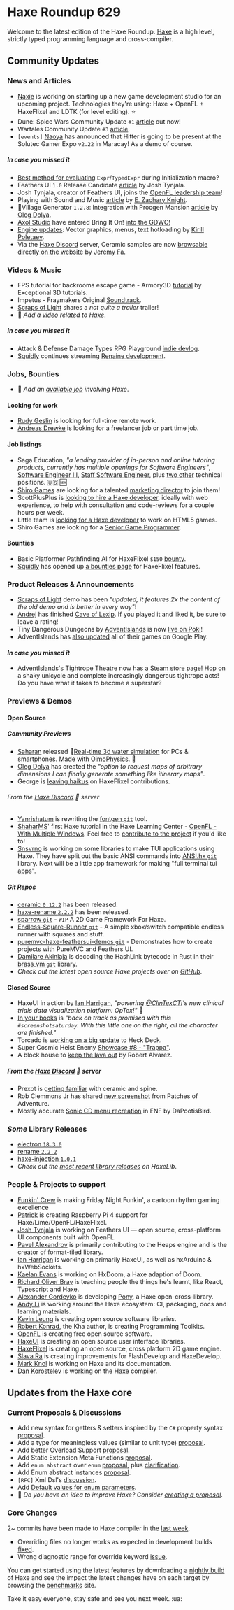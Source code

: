 [_template]: ../templates/roundup.html
[date]: / "2022-05-26 09:29:00"
[modified]: / "2022-05-26 10:04:00"
[published]: / "2022-05-26 12:00:00"
[description]: / "The latest news covering the Haxe community, featuring upcoming talks, the latest HaxeLib releases, game previews and lots more!"
[author]: https://twitter.com/teormech "Alexander Hohlov"
[contributor]: https://twitter.com/skial "Skial"

# Haxe Roundup 629

Welcome to the latest edition of the Haxe Roundup. [Haxe](http://haxe.org/?ref=haxe.io) is a high level, strictly typed programming language and cross-compiler.

## Community Updates

### News and Articles

- [Naxie](https://twitter.com/NaxeCode/status/1528644330595811328) is working on starting up a new game development studio for an upcoming project. Technologies they're using: Haxe + OpenFL + HaxeFlixel and LDTK (for level editing). :star:
- Dune: Spice Wars Community Update `#1` [article](https://store.steampowered.com/news/app/1605220/view/3226278286753805585) out now!
- Wartales Community Update `#3` [article](https://store.steampowered.com/news/app/1527950/view/3191375239922134718).
- `[events]` [Naoya](https://twitter.com/RoyalityKnight/status/1528385640148131841) has announced that Hitter is going to be present at the Solutec Gamer Expo `v2.22` in Maracay! As a demo of course.

##### _In case you missed it_

- [Best method for evaluating](https://community.haxe.org/t/best-method-for-evaluating-expr-typedexpr-during-initialization-macro/3540?u=skial) `Expr`/`TypedExpr` during Initialization macro?
- Feathers UI `1.0` Release Candidate [article](https://feathersui.com/blog/2022/05/13/feathers-ui-release-candidate.html) by Josh Tynjala.
- Josh Tynjala, creator of Feathers UI, joins the [OpenFL leadership team](https://feathersui.com/blog/2022/05/13/josh-tynjala-joins-openfl-project-leadership)!
- Playing with Sound and Music [article](https://ezknight.net/2022/05/17/playing-with-sound-and-music/) by [E. Zachary Knight](https://twitter.com/ezknight/status/1526386362018152450).
- 🏡Village Generator `1.2.8`: Integration with Procgen Mansion [article](https://www.patreon.com/posts/66544756) by [Oleg Dolya](https://twitter.com/watawatabou/status/1526836901558505474).
- [Axol Studio](https://twitter.com/AxolStudio/status/1526906049919344644) have entered Bring It On! [into the GDWC!](https://thegdwc.com/games/bring-it-on)
- [Engine updates](https://kircode.com/en/post/engine-updates-vector-graphics-menus-text-hotloading): Vector graphics, menus, text hotloading by [Kirill Poletaev](https://twitter.com/kircode/status/1526595067703615488).
- Via the [Haxe Discord] server, Ceramic samples are now [browsable directly on the website](https://ceramic-engine.com/examples/) by [Jeremy Fa](https://discord.com/channels/162395145352904705/162664383082790912/976593724484223007).

### Videos & Music

- FPS tutorial for backrooms escape game - Armory3D [tutorial](https://www.youtube.com/watch?v=6hLDVmugm_U&widget_referrer=haxe.io) by Exceptional 3D tutorials.
- Impetus - Fraymakers Original [Soundtrack](https://www.youtube.com/watch?v=PhuuD-WO4ig&widget_referrer=haxe.io).
- [Scraps of Light](https://twitter.com/joelgervasi/status/1529183366054125570) shares a _not quite a trailer_ trailer!
- :memo: _Add a [video](https://github.com/skial/haxe.io/labels/video) related to Haxe_.

##### _In case you missed it_

- Attack & Defense Damage Types RPG Playground [indie devlog](https://www.youtube.com/watch?v=QZZyJix4SFk&widget_referrer=haxe.io).
- [Squidly](https://twitter.com/squuuidly/status/1524891676350861314) continues streaming [Renaine development](https://www.twitch.tv/videos/1482270258).

### Jobs, Bounties

- :memo: _Add an [available job](https://github.com/skial/haxe.io/labels/jobs) involving Haxe_.

#### Looking for work

- [Rudy Geslin](https://github.com/kLabz) is looking for full-time remote work.
- [Andreas Drewke](https://twitter.com/andreas_drewke/status/1388457246275821571) is looking for a freelancer job or part time job.

#### Job listings

- Saga Education, _"a leading provider of in-person and online tutoring products, currently has multiple openings for Software Engineers"_, [Software Engineer III](https://www.sagaeducation.org/careers?gh_jid=6026420002), [Staff Software Engineer](https://www.sagaeducation.org/careers?gh_jid=5973477002), plus [two other](https://github.com/skial/haxe.io/issues/974) technical positions. :us: :new:
- [Shiro Games](https://twitter.com/shirogames/status/1488530669257076745) are looking for a talented [marketing director](https://shirogames.com/jobs/marketing-director/) to join them!
- ScottPlusPlus is [looking to hire a Haxe developer](https://twitter.com/ScottPlusPlus/status/1485395961304129538), ideally with web experience, to help with consultation and code-reviews for a couple hours per week.
- Little team is [looking for a Haxe developer](https://gamedev.ru/job/forum/?id=264871) to work on HTML5 games.
- Shiro Games are looking for a [Senior Game Programmer](https://shirogames.com/jobs/senior-game-programmer/).

#### Bounties
- Basic Platformer Pathfinding AI for HaxeFlixel `$150` [bounty](https://github.com/chosencharacters/squidBounties/issues/5).
- [Squidly](https://twitter.com/squuuidly/status/1243925472121151488) has opened up [a bounties page](https://github.com/chosencharacters/squidBounties) for HaxeFlixel features.

### Product Releases & Announcements

- [Scraps of Light](https://twitter.com/joelgervasi/status/1528158034240983040) demo has been _"updated, it features 2x the content of the old demo and is better in every way"_!
- [Andrej](https://twitter.com/ohsat_games/status/1528509888950829056) has finished [Cave of Lexip](https://ohsat-andrej.itch.io/cave-of-lexip). If you played it and liked it, be sure to leave a rating!
- Tiny Dangerous Dungeons by [AdventIslands](https://twitter.com/AdventIslands/status/1527794657325088768) is now [live on Poki](https://poki.com/en/g/tiny-dangerous-dungeons)!
- AdventIslands has [also updated](https://twitter.com/AdventIslands/status/1529049025122557957) all of their games on Google Play.

#### _In case you missed it_

- [AdventIslands](https://twitter.com/AdventIslands/status/1526807139305627648)'s Tightrope Theatre now has a [Steam store page](https://store.steampowered.com/app/1891140/Tightrope_Theatre/)! Hop on a shaky unicycle and complete increasingly dangerous tightrope acts! Do you have what it takes to become a superstar? 

### Previews & Demos

#### Open Source

##### Community Previews

- [Saharan](https://twitter.com/shr_id/status/1527278070444351491) released 🌊[Real-time 3d water simulation](https://oimo.io/works/water3d/) for PCs & smartphones. Made with [OimoPhysics](https://github.com/saharan/OimoPhysics). :star2:
- [Oleg Dolya](https://twitter.com/watawatabou/status/1528757847386996737) has created the _"option to request maps of arbitrary dimensions I can finally generate something like itinerary maps"_.
- George is [leaving haikus](https://twitter.com/Geokureli/status/1529322911164682240) on HaxeFlixel contributions.

###### From the [Haxe Discord] :key: server

- [Yanrishatum](https://discord.com/channels/162395145352904705/501408700142059520/979051838504583178) is rewriting the [fontgen `git`](https://github.com/Yanrishatum/fontgen) tool.
- [ShaharMS](https://discord.com/channels/162395145352904705/162664383082790912/978109095607414856)' first Haxe tutorial in the Haxe Learning Center - [OpenFL - With Multiple Windows](https://spacebubble.io/haxe/?name=Multiple-Windows). Feel free to [contribute to the project](https://github.com/ShaharMS/spacebubble.io/tree/main/haxe) if you'd like to!
- [Snsvrno](https://discord.com/channels/162395145352904705/162664383082790912/979123032301903892) is working on some libraries to make TUI applications using Haxe. They have split out the basic ANSI commands into [ANSI.hx `git`](https://github.com/snsvrno/ansi-hx) library. Next will be a little app framework for making "full terminal tui apps".

##### _Git Repos_

- [ceramic `0.12.2`](https://github.com/ceramic-engine/ceramic/releases/tag/v0.12.2) has been released.
- [haxe-rename `2.2.2`](https://github.com/HaxeCheckstyle/haxe-rename/releases/tag/v2.2.2) has been released.
- [sparrow `git`](https://github.com/nevergarden/sparrow) - `WIP` A 2D Game Framework For Haxe.
- [Endless-Square-Runner `git`](https://github.com/K1lloByte/Endless-Square-Runner) - A simple xbox/switch compatible endless runner with squares and stuff.
- [puremvc-haxe-feathersui-demos `git`](https://github.com/feathersui/puremvc-haxe-feathersui-demos) - Demonstrates how to create projects with PureMVC and Feathers UI.
- [Damilare Akinlaja](https://twitter.com/FourEyedWiz/status/1529465705502068736) is decoding the HashLink bytecode in Rust in their [brass_vm `git`](https://github.com/darmie/brass_vm) library.
- _Check out the latest open source Haxe projects over on [GitHub][latest github]_.

#### Closed Source

- HaxeUI in action by [Ian Harrigan](https://twitter.com/IanHarrigan1982/status/1528009652805443585), _"powering [@ClinTexCTi](https://twitter.com/ClinTexCTi/)'s new clinical trials data visualization platform: OpTex!"_ :star2:
- [In your books](https://twitter.com/InyourbooksGame/status/1528108406816505858) is _"back on track as promised with this `#screenshotsaturday`. With this little one on the right, all the character are finished."_
- Torcado is [working on a big update](https://twitter.com/torcado/status/1528104879184543745) to Heck Deck.
- Super Cosmic Heist Enemy [Showcase #8 - "Trappa"](https://twitter.com/FierceCosmicArt/status/1528518886454398978).
- A block house to [keep the lava out](https://twitter.com/Rob1221dev/status/1529477403050921984) by Robert Alvarez.

##### From the [Haxe Discord] :key: server

- Prexot is [getting familiar](https://discord.com/channels/162395145352904705/853414608747364352/978805149365567489) with ceramic and spine.
- Rob Clemmons Jr has shared [new screenshot](https://discord.com/channels/162395145352904705/162664383082790912/978003079712624650) from Patches of Adventure.
- Mostly accurate [Sonic CD menu recreation](https://discord.com/channels/162395145352904705/162664383082790912/979200800331014195) in FNF by DaPootisBird.

### _Some_ Library Releases

- [electron `18.3.0`](https://lib.haxe.org/p/electron)
- [rename `2.2.2`](https://lib.haxe.org/p/rename)
- [haxe-injection `1.0.1`](https://lib.haxe.org/p/haxe-injection)
- _Check out the [most recent library releases](https://lib.haxe.org/recent/) on HaxeLib_.

### People & Projects to support

- [Funkin' Crew](https://ninja-muffin24.itch.io/funkin) is making Friday Night Funkin', a cartoon rhythm gaming excellence
- [Patrick](https://www.patreon.com/gepatto) is creating Raspberry Pi 4 support for Haxe/Lime/OpenFL/HaxeFlixel.
- [Josh Tynjala](https://github.com/sponsors/joshtynjala) is working on Feathers UI — open source, cross-platform UI components built with OpenFL.
- [Pavel Alexandrov](https://ko-fi.com/yanrishatum) is primarily contributing to the Heaps engine and is the creator of format-tiled library.
- [Ian Harrigan](https://github.com/sponsors/ianharrigan) is working on primarily HaxeUI, as well as hxArduino & hxWebSockets.
- [Kaelan Evans](https://github.com/sponsors/kevansevans) is working on HxDoom, a Haxe adaption of Doom.
- [Richard Oliver Bray](https://ko-fi.com/richardoliverbray) is teaching people the things he's learnt, like React, Typescript and Haxe.
- [Alexander Gordeyko](https://www.patreon.com/axgord) is developing [Pony](https://github.com/AxGord/Pony), a Haxe open-cross-library.
- [Andy Li](https://github.com/users/andyli/sponsorship) is working around the Haxe ecosystem: CI, packaging, docs and learning materials.
- [Kevin Leung](https://www.patreon.com/kevinresol) is creating open source software libraries.
- [Robert Konrad](https://www.patreon.com/RobDangerous), the Kha author, is creating Programming Toolkits.
- [OpenFL](https://www.patreon.com/openfl) is creating free open source software.
- [HaxeUI](https://www.patreon.com/haxeui) is creating an open source user interface libraries.
- [HaxeFlixel](https://www.patreon.com/haxeflixel) is creating an open source, cross platform 2D game engine.
- [Slava Ra](https://www.patreon.com/slavara) is creating improvements for FlashDevelop and HaxeDevelop.
- [Mark Knol](https://www.patreon.com/markknol) is working on Haxe and its documentation.
- [Dan Korostelev](https://www.patreon.com/nadako) is working on the Haxe compiler.

## Updates from the Haxe core

### Current Proposals & Discussions

- Add new syntax for getters & setters inspired by the `C#` property syntax [proposal](https://github.com/HaxeFoundation/haxe-evolution/pull/96).
- Add a type for meaningless values (similar to unit type) [proposal](https://github.com/HaxeFoundation/haxe-evolution/pull/95).
- Add better Overload Support [proposal](https://github.com/HaxeFoundation/haxe-evolution/pull/93).
- Add Static Extension Meta Functions [proposal](https://github.com/HaxeFoundation/haxe-evolution/pull/91).
- Add `enum abstract` over `enum` [proposal](https://github.com/HaxeFoundation/haxe-evolution/pull/87), plus [clarification](https://github.com/HaxeFoundation/haxe-evolution/pull/87#issuecomment-935339089).
- Add Enum abstract instances [proposal](https://github.com/HaxeFoundation/haxe-evolution/pull/86).
- `[RFC]` Xml Dsl's [discussion](https://github.com/HaxeFoundation/haxe-evolution/issues/60).
- Add [Default values for enum parameters](https://github.com/HaxeFoundation/haxe-evolution/issues/27).
- :memo: _Do you have an idea to improve Haxe? Consider [creating a proposal]._

### Core Changes

2~ commits have been made to Haxe compiler in the [last week].

- Overriding files no longer works as expected in development builds [fixed](https://github.com/HaxeFoundation/haxe/issues/10711).
- Wrong diagnostic range for override keyword [issue](https://github.com/HaxeFoundation/haxe/issues/10714).

You can get started using the latest features by downloading a [nightly build] of Haxe and see the impact the latest changes have on each target by browsing the [benchmarks] site.

Take it easy everyone, stay safe and see you next week. :ua:

[benchmarks]: https://benchs.haxe.org/
[nightly build]: http://build.haxe.org
[creating a proposal]: https://github.com/HaxeFoundation/haxe-evolution
[last week]: https://github.com/search?q=closed:2022-05-19..2022-05-26+org:haxefoundation+is:closed
[latest github]: https://github.com/search?o=desc&q=created:%22%3E+2022-05-19%22+language:Haxe&s=updated&type=Repositories
[Haxe Discord]: https://discordapp.com/invite/0uEuWH3spjck73Lo
[Armory Discord]: https://discord.com/invite/7jDud8R3dE
[OpenFL Discord]: https://discordapp.com/invite/tDgq8EE
[FeathersUI Discord]: https://discord.com/invite/SnJBC53
[Deepnight Discord]: https://discord.gg/xRMdA4er
